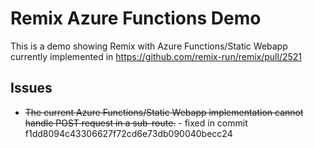 # Remix Azure Functions Demo

This is a demo showing Remix with Azure Functions/Static Webapp currently implemented in https://github.com/remix-run/remix/pull/2521

## Issues

- ~~The current Azure Functions/Static Webapp implementation cannot handle POST request in a sub-route.~~ - fixed in commit f1dd8094c43306627f72cd6e73db090040becc24
